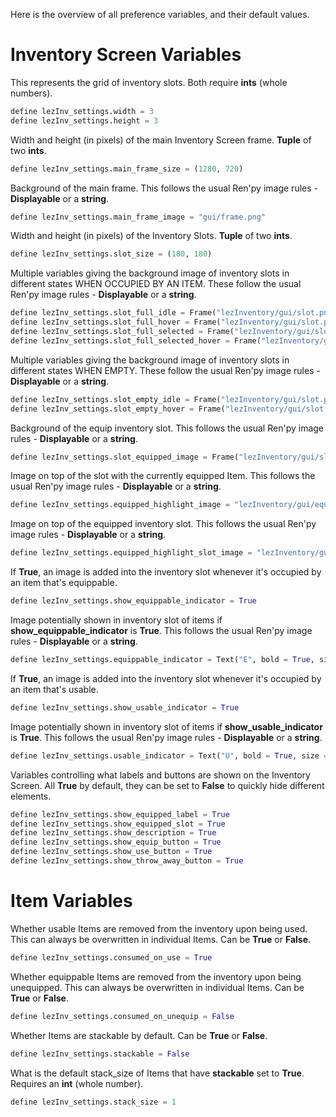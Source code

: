 Here is the overview of all preference variables, and their default values.
# Inventory Screen Variables
This represents the grid of inventory slots. 
Both require **ints** (whole numbers).
```py
define lezInv_settings.width = 3
define lezInv_settings.height = 3
```
Width and height (in pixels) of the main Inventory Screen frame. 
**Tuple** of two **ints**.
```py
define lezInv_settings.main_frame_size = (1280, 720)
```
Background of the main frame. 
This follows the usual Ren'py image rules - **Displayable** or a **string**.
```py
define lezInv_settings.main_frame_image = "gui/frame.png"
```
Width and height (in pixels) of the Inventory Slots.
**Tuple** of two **ints**.
```py
define lezInv_settings.slot_size = (180, 180)
```
Multiple variables giving the background image of inventory slots in different states WHEN OCCUPIED BY AN ITEM.
These follow the usual Ren'py image rules - **Displayable** or a **string**.
```py
define lezInv_settings.slot_full_idle = Frame("lezInventory/gui/slot.png", 6, 6, 6, 6)
define lezInv_settings.slot_full_hover = Frame("lezInventory/gui/slot.png", 6, 6, 6, 6)
define lezInv_settings.slot_full_selected = Frame("lezInventory/gui/slot_selected.png", 6, 6, 6, 6)
define lezInv_settings.slot_full_selected_hover = Frame("lezInventory/gui/slot_selected.png", 6, 6, 6, 6)
```
Multiple variables giving the background image of inventory slots in different states WHEN EMPTY.
These follow the usual Ren'py image rules - **Displayable** or a **string**.
```py
define lezInv_settings.slot_empty_idle = Frame("lezInventory/gui/slot.png", 6, 6, 6, 6)
define lezInv_settings.slot_empty_hover = Frame("lezInventory/gui/slot.png", 6, 6, 6, 6)
```
Background of the equip inventory slot.
This follows the usual Ren'py image rules - **Displayable** or a **string**.
```py
define lezInv_settings.slot_equipped_image = Frame("lezInventory/gui/slot.png", 6, 6, 6, 6)
```
Image on top of the slot with the currently equipped Item.
This follows the usual Ren'py image rules - **Displayable** or a **string**.
```py
define lezInv_settings.equipped_highlight_image = "lezInventory/gui/equipped_highlight_image.png"
```
Image on top of the equipped inventory slot.
This follows the usual Ren'py image rules - **Displayable** or a **string**.
```py
define lezInv_settings.equipped_highlight_slot_image = "lezInventory/gui/equipped_highlight_imageSlot.png"
```
If **True**, an image is added into the inventory slot whenever it's occupied by an item that's equippable.
```py
define lezInv_settings.show_equippable_indicator = True
```
Image potentially shown in inventory slot of items if **show_equippable_indicator** is **True**.
This follows the usual Ren'py image rules - **Displayable** or a **string**.
```py
define lezInv_settings.equippable_indicator = Text("E", bold = True, size = 28, color = "000", outlines = [ (absolute(1), "ffcc11", absolute(0), absolute(0)) ])
```
If **True**, an image is added into the inventory slot whenever it's occupied by an item that's usable.
```py
define lezInv_settings.show_usable_indicator = True
```
Image potentially shown in inventory slot of items if **show_usable_indicator** is **True**.
This follows the usual Ren'py image rules - **Displayable** or a **string**.
```py
define lezInv_settings.usable_indicator = Text("U", bold = True, size = 28, color = "000", outlines = [ (absolute(1), "ffcc11", absolute(0), absolute(0)) ])
```
Variables controlling what labels and buttons are shown on the Inventory Screen.
All **True** by default, they can be set to **False** to quickly hide different elements.
```py
define lezInv_settings.show_equipped_label = True
define lezInv_settings.show_equipped_slot = True
define lezInv_settings.show_description = True
define lezInv_settings.show_equip_button = True
define lezInv_settings.show_use_button = True
define lezInv_settings.show_throw_away_button = True
```

# Item Variables
Whether usable Items are removed from the inventory upon being used. This can always be overwritten in individual Items.
Can be **True** or **False**.
```py
define lezInv_settings.consumed_on_use = True
```
Whether equippable Items are removed from the inventory upon being unequipped. This can always be overwritten in individual Items.
Can be **True** or **False**.
```py
define lezInv_settings.consumed_on_unequip = False
```
Whether Items are stackable by default.
Can be **True** or **False**.
```py
define lezInv_settings.stackable = False
```
What is the default stack_size of Items that have **stackable** set to **True**.
Requires an **int** (whole number).
```py
define lezInv_settings.stack_size = 1
```